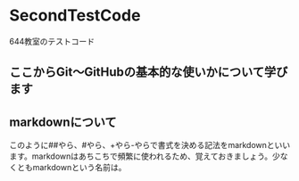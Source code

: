 # SecondTestCode
644教室のテストコード
## ここからGit～GitHubの基本的な使いかについて学びます
## markdownについて
このように##やら、#やら、+やら-やらで書式を決める記法をmarkdownといいます。markdownはあちこちで頻繁に使われるため、覚えておきましょう。少なくともmarkdownという名前は。

